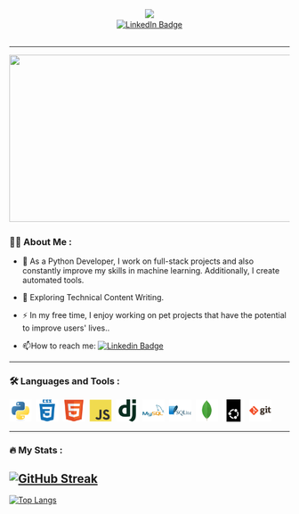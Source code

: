 <div id="header" align="center">
  <img src="https://media.giphy.com/media/VDB85YZsrqMXx3c7DE/giphy.gif" width="500">
  
  <div id="badges">
  <a href="https://www.linkedin.com/in/maksym-bielik/">
    <img src="https://img.shields.io/badge/LinkedIn-blue?style=for-the-badge&logo=linkedin&logoColor=white" alt="LinkedIn Badge"/>
  </a>
</div>
<img src="https://komarev.com/ghpvc/?username=your-github-PANZERMAG&style=flat-square&color=blue" alt=""/>
</div>

---

<div align="center">
  <img src="https://media.giphy.com/media/dWesBcTLavkZuG35MI/giphy.gif" width="600" height="300"/>
</div>



### :woman_technologist: About Me :
- :telescope: As a Python Developer, I work on full-stack projects and also constantly improve my skills in machine learning. Additionally, I create automated tools.

- :seedling: Exploring Technical Content Writing.

- :zap: In my free time, I enjoy working on pet projects that have the potential to improve users' lives..

- :mailbox:How to reach me: [![Linkedin Badge](https://img.shields.io/badge/-PANZERMAG-blue?style=flat&logo=Linkedin&logoColor=white)](https://www.linkedin.com/in/maksym-bielik/)

---

### :hammer_and_wrench: Languages and Tools :
<div>
  <img src="https://github.com/devicons/devicon/blob/master/icons/python/python-original.svg" title="Java" alt="Python" width="40" height="40"/>&nbsp;
  <img src="https://github.com/devicons/devicon/blob/master/icons/css3/css3-plain-wordmark.svg"  title="CSS3" alt="CSS" width="40" height="40"/>&nbsp;
  <img src="https://github.com/devicons/devicon/blob/master/icons/html5/html5-original.svg" title="HTML5" alt="HTML" width="40" height="40"/>&nbsp;
  <img src="https://github.com/devicons/devicon/blob/master/icons/javascript/javascript-original.svg" title="JavaScript" alt="JavaScript" width="40" height="40"/>&nbsp;
  <img src="https://github.com/devicons/devicon/blob/master/icons/django/django-plain.svg" title="Django framework" alt="JavaScript" width="40" height="40"/>&nbsp;
  <img src="https://github.com/devicons/devicon/blob/master/icons/mysql/mysql-original-wordmark.svg" title="MySQL"  alt="MySQL" width="40" height="40"/>&nbsp;
  <img src="https://github.com/devicons/devicon/blob/master/icons/sqlite/sqlite-original-wordmark.svg" title="MySQL"  alt="SQLite" width="40" height="40"/>&nbsp;
  <img src="https://github.com/devicons/devicon/blob/master/icons/mongodb/mongodb-original.svg" title="MySQL"  alt="MongoDb" width="40" height="40"/>&nbsp;
  <img src="https://github.com/devicons/devicon/blob/master/icons/ubuntu/ubuntu-plain.svg" title="MySQL"  alt="Ubuntu server" width="40" height="40"/>&nbsp;
  <img src="https://github.com/devicons/devicon/blob/master/icons/git/git-original-wordmark.svg" title="Git" **alt="Git" width="40" height="40"/>
</div>

---

### :fire: My Stats :
[![GitHub Streak](https://streak-stats.demolab.com?user=PANZERMAG&theme=dark)](https://git.io/streak-stats)
---
[![Top Langs](https://github-readme-stats.vercel.app/api/top-langs/?username=PANZERMAG&layout=compact&theme=vision-friendly-dark)](https://github.com/anuraghazra/github-readme-stats)

